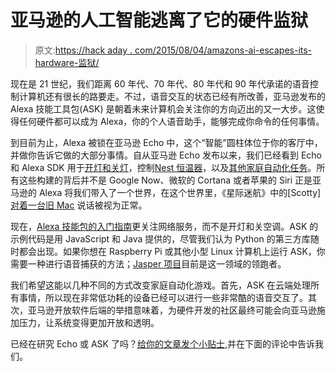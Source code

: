 # 亚马逊的人工智能逃离了它的硬件监狱

> 原文:[https://hack aday . com/2015/08/04/amazons-ai-escapes-its-hardware-监狱/](https://hackaday.com/2015/08/04/amazons-ai-escapes-its-hardware-prison/)

现在是 21 世纪，我们距离 60 年代、70 年代、80 年代和 90 年代承诺的语音控制计算机还有很长的路要走。不过，语音交互的状态已经有所改善，亚马逊发布的 Alexa 技能工具包(ASK) 是朝着未来计算机会关注你的方向迈出的又一大步。这使得任何硬件都可以成为 Alexa，你的个人语音助手，能够完成你命令的任何事情。

到目前为止，Alexa 被锁在亚马逊 Echo 中，这个“智能”圆柱体位于你的客厅中，并做你告诉它做的大部分事情。自从亚马逊 Echo 发布以来，我们已经看到 Echo 和 Alexa SDK 用于[开灯和关灯](http://hackaday.com/2014/12/24/home-automation-with-the-amazon-echo/)，控制[Nest 恒温器](http://hackaday.com/2015/07/25/control-nest-devices-with-amazon-echo/)，以及[其他家庭自动化任务](http://hackaday.com/2015/07/16/how-to-make-amazon-echo-control-fake-wemo-devices/)。所有这些构建的背后并不是 Google Now、微软的 Cortana 或者苹果的 Siri 正是亚马逊的 Alexa 将我们带入了一个世界，在这个世界里，《星际迷航》中的[Scotty] [对着一台旧 Mac](https://www.youtube.com/watch?v=hShY6xZWVGE) 说话被视为正常。

现在，[Alexa 技能包的入门指南](https://developer.amazon.com/public/solutions/alexa/alexa-skills-kit/getting-started-guide)更关注网络服务，而不是开灯和关空调。ASK 的示例代码是用 JavaScript 和 Java 提供的，尽管我们认为 Python 的第三方库随时都会出现。如果你想在 Raspberry Pi 或其他小型 Linux 计算机上运行 ASK，你需要一种进行语音捕获的方法；[Jasper 项目](https://jasperproject.github.io/)目前是这一领域的领跑者。

我们希望这能以几种不同的方式改变家庭自动化游戏。首先，ASK 在云端处理所有事情，所以现在非常低功耗的设备已经可以进行一些非常酷的语音交互了。其次，亚马逊开放软件后端的举措意味着，为硬件开发的社区最终可能会向亚马逊施加压力，让系统变得更加开放和透明。

已经在研究 Echo 或 ASK 了吗？[给你的文章发个小贴士](http://hackaday.com/submit-a-tip/),并在下面的评论中告诉我们。